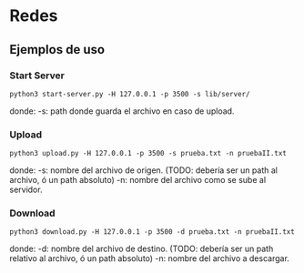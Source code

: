 # Redes

## Ejemplos de uso

### Start Server
```
python3 start-server.py -H 127.0.0.1 -p 3500 -s lib/server/
```

donde:
-s: path donde guarda el archivo en caso de upload.
### Upload

```
python3 upload.py -H 127.0.0.1 -p 3500 -s prueba.txt -n pruebaII.txt
```

donde:
-s: nombre del archivo de origen. (TODO: debería ser un path al archivo, ó un path absoluto)
-n: nombre del archivo como se sube al servidor.

### Download

```
python3 download.py -H 127.0.0.1 -p 3500 -d prueba.txt -n pruebaII.txt
```

donde:
-d: nombre del archivo de destino. (TODO: debería ser un path relativo al archivo, ó un path absoluto)
-n: nombre del archivo a descargar.